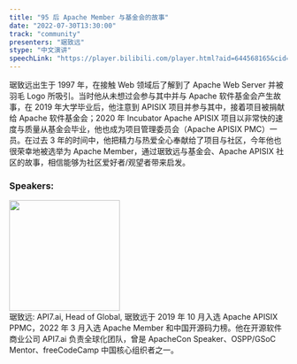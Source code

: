 ```yaml
---
title: "95 后 Apache Member 与基金会的故事"
date: "2022-07-30T13:30:00"
track: "community"
presenters: "琚致远"
stype: "中文演讲"
speechLink: "https://player.bilibili.com/player.html?aid=644568165&cid=806203122&page=1"
---
```

琚致远出生于 1997 年，在接触 Web 领域后了解到了 Apache Web Server 并被羽毛 Logo 所吸引。当时他从未想过会参与其中并与 Apache 软件基金会产生故事，在 2019 年大学毕业后，他注意到 APISIX 项目并参与其中，接着项目被捐献给 Apache 软件基金会；2020 年 Incubator Apache APISIX 项目以非常快的速度与质量从基金会毕业，他也成为项目管理委员会（Apache APISIX PMC）一员。在过去 3 年的时间中，他把精力与热爱全心奉献给了项目与社区，今年他也很荣幸地被选举为 Apache Member，通过琚致远与基金会、Apache APISIX 社区的故事，相信能够为社区爱好者/观望者带来启发。
 ### Speakers: 
 <img src="images/speaker/1009.png" width="200" /><br>琚致远: API7.ai, Head of Global, 琚致远于 2019 年 10 月入选 Apache APISIX PPMC，2022 年 3 月入选 Apache Member 和中国开源码力榜。他在开源软件商业公司 API7.ai 负责全球化团队，曾是 ApacheCon Speaker、OSPP/GSoC Mentor、freeCodeCamp 中国核心组织者之一。

 